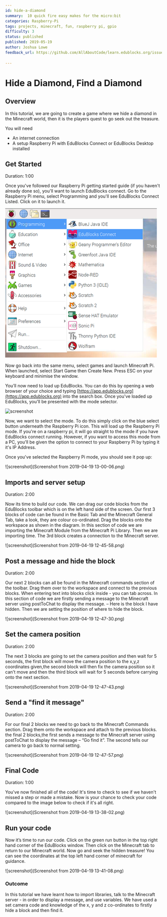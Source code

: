 ```yaml
---
id: hide-a-diamond
summary:  10 quick fire easy makes for the micro:bit
categories: Raspberry-Pi
tags: projects, minecraft, fun, raspberry pi, gpio
difficulty: 3
status: published
published: 2019-05-19
author: Joshua Lowe
feedback_url: https://github.com/AllAboutCode/learn.edublocks.org/issues

---
```


# Hide a Diamond, Find a Diamond

## Overview

In this tutorial, we are going to create a game where we hide a diamond in the Minecraft world, then it is the players quest to go seek out the treasure.

You will need 
- An internet connection
- A setup Raspberry Pi with EduBlocks Connect or EduBlocks Desktop installed

## Get Started
Duration: 1:00

Once you've followed our Raspberry Pi getting started guide (if you haven't already done so), you'll want to launch EduBlocks connect. Go to the Raspberry Pi menu, select Programming and you'll see EduBlocks Connect Listed. Click on it to launch it. 

![screenshot](imageedit_2_2194120828.png) 

Now go back into the same menu, select games and launch Minecraft Pi. When launched, select Start Game then Create New. Press ESC on your keyboard and minimise the window.

You’ll now need to load up EduBlocks. You can do this by opening a web browser of your choice and typing [https://app.edublocks.org](https://app.edublocks.org) into the search box. Once you've loaded up EduBlocks, you'll be presented with the mode selector. 

![screenshot](https://i.ibb.co/tQ0JcTz/Screenshot-2019-04-14-edublocks.png) 

Now, we want to select the mode. To do this simply click on the blue select button underneath the Raspberry Pi icon. This will load up the Raspberry Pi mode.
If you're on a raspberry pi, it will go straight to the mode if you have EduBlocks connect running. However, if you want to access this mode from a PC, you'll be given the option to connect to your Raspberry Pi by typing it it's IP Address.

Once you've selected the Raspberry Pi mode, you should see it pop up:

![screenshot](Screenshot from 2019-04-19 13-00-06.png)

## Imports and server setup
Duration: 2:00

Now its time to build our code. We can drag our code blocks from the EduBlocks toolbar which is on the left hand side of the screen. Our first 3 blocks of code can be found in the Basic Tab and the Minecraft General Tab, take a look, they are colour co-ordinated. Drag the blocks onto the workspace as shown in the diagram. In this section of code we are importing the Minecraft Module from the Minecraft Pi Library. Then we are importing time. The 3rd block creates a connection to the Minecraft server. 

![screenshot](Screenshot from 2019-04-19 12-45-58.png)

## Post a message and hide the block
Duration: 2:00

Our next 2 blocks can all be found in the Minecraft commands section of the toolbar. Drag them over to the workspace and connect to the previous blocks. When entering text into blocks click inside - you can tab across. In this section of code we are firstly sending a message to the Minecraft server using postToChat to display the message. – Here is the block I have hidden. Then we are setting the position of where to hide the block.

![screenshot](Screenshot from 2019-04-19 12-47-30.png)

## Set the camera position
Duration: 2:00

The next 3 blocks are going to set the camera position and then wait for 5 seconds, the first block will move the camera position to the x,y,z coordinates given,the second block will then fix the camera position so it can't move and then the third block will wait for 5 seconds before carrying onto the next section.

![screenshot](Screenshot from 2019-04-19 12-47-43.png)

## Send a "find it message"
Duration: 2:00

For our final 2 blocks we need to go back to the Minecraft Commands section. Drag them onto the workspace and attach to the previous blocks. the final 2 blocks,the first sends a message to the Minecraft server using postToChat to display the message – “Go find it”. The second tells our camera to go back to normal setting.

![screenshot](Screenshot from 2019-04-19 12-47-57.png)

## Final Code
Duration: 1:00

You've now finished all of the code! It's time to check to see if we haven't missed a step or made a mistake. Now is your chance to check your code compared to the image below to check if it's all right.

![screenshot](Screenshot from 2019-04-19 13-38-02.png)

## Run your code

Now it’s time to run our code. Click on the green run button in the top right hand corner of the EduBlocks window. Then click on the Minecraft tab to return to our Minecraft world. Now go and seek the hidden treasure! You can see the coordinates at the top left hand corner of minecraft for guidance.

![screenshot](Screenshot from 2019-04-19 13-41-08.png)

### Outcome

In this tutorial we have learnt how to import libraries, talk to the Minecraft server - in order to display a message, and use variables. We have used a set camera code and knowledge of the x, y and z co-ordinates to firstly hide a block and then find it.
